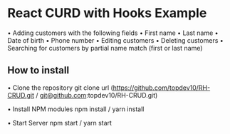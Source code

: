 # React CURD with Hooks Example

•	Adding customers with the following fields
    •	First name
    •   Last name
    •	Date of birth
    •	Phone number
•	Editing customers
•	Deleting customers
•	Searching for customers by partial name match (first or last name)

## How to install

• Clone the repository
    git clone url (https://github.com/topdev10/RH-CRUD.git / git@github.com:topdev10/RH-CRUD.git)

• Install NPM modules
    npm install / yarn install

• Start Server
    npm start / yarn start

